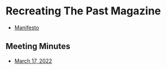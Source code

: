 # Recreating The Past Magazine 
- [Manifesto](https://docs.google.com/document/d/141WgAFlHUSam7iDTDNcmSGrZ8YM7PjfbbkCaYqS_IHg/edit?usp=sharing)

## Meeting Minutes
- [March 17, 2022](meeting-minutes/2022-03-17.md)
